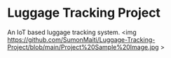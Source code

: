 # Luggage Tracking Project
An IoT based luggage tracking system.
<img https://github.com/SumonMaiti/Luggage-Tracking-Project/blob/main/Project%20Sample%20Image.jpg >

